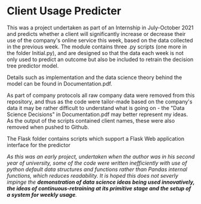 # Client Usage Predicter
This was a project undertaken as part of an Internship in July-October 2021 and predicts whether a client will significantly increase or decrease their use of the company's online service this week, based on the data collected in the previous week. 
The module contains three .py scripts (one more in the folder Initial.py), and are designed so that the data each week is not only used to predict an outcome but also be included to retrain the decision tree predictor model.

Details such as implementation and the data science theory behind the model can be found in Documentation.pdf.

As part of company protocols all raw company data were removed from this repository, and thus as the code were tailor-made based on the company's data it may be rather difficult to understand what is going on - the "Data Science Decisions" in Documentation.pdf may better represent my ideas. As the output of the scripts contained client names, these were also removed when pushed to Github.


The Flask folder contains scripts which support a Flask Web application interface for the predictor

*As this was an early project, undertaken when the author was in his second year of university, some of the code were written inefficiently with use of python default data structures and functions rather than Pandas internal functions, which reduces readability. It is hoped this does not severly impinge the **demonstration of data science ideas being used innovatively, the ideas of continuous-retraining at its primitive stage and the setup of a system for weekly usage**.*
